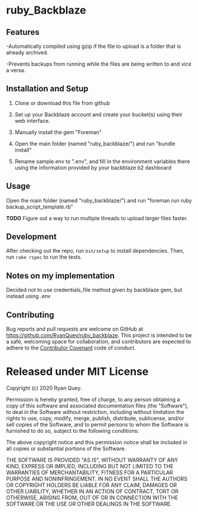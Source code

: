 #  ruby_Backblaze

## Features
-Automatically compiled using gzip if the file to upload is a folder that is already archived.

-Prevents backups from running while the files are being written to and vice a versa.

## Installation and Setup

1) Clone or download this file from github

2) Set up your Backblaze account and create your bucket(s) using their web interface.

3) Manually install the gem "Foreman"

4) Open the main folder (named "ruby_backblaze/") and run "bundle install"

5)  Rename sample.env to ".env", and fill in the environment variables there using the information provided by your backblaze b2 dashboard


## Usage 

Open the main folder (named "ruby_backblaze/") and run "foreman run ruby backup_script_template.rb"

**TODO**
Figure out a way to run multiple threads to upload larger files faster. 


## Development

After checking out the repo, run `bin/setup` to install dependencies. Then, run `rake rspec` to run the tests.

## Notes on my implementation

Decided not to use credentials_file method given by backblaze gem, but instead using .env

## Contributing

Bug reports and pull requests are welcome on GitHub at https://github.com/RyanQuey/ruby_backblaze. This project is intended to be a safe, welcoming space for collaboration, and contributors are expected to adhere to the [Contributor Covenant](contributor-covenant.org) code of conduct.

# Released under MIT License

Copyright (c) 2020 Ryan Quey.

Permission is hereby granted, free of charge, to any person obtaining a copy of this software and associated documentation files (the "Software"), to deal in the Software without restriction, including without limitation the rights to use, copy, modify, merge, publish, distribute, sublicense, and/or sell copies of the Software, and to permit persons to whom the Software is furnished to do so, subject to the following conditions:

The above copyright notice and this permission notice shall be included in all copies or substantial portions of the Software.

THE SOFTWARE IS PROVIDED "AS IS", WITHOUT WARRANTY OF ANY KIND, EXPRESS OR IMPLIED, INCLUDING BUT NOT LIMITED TO THE WARRANTIES OF MERCHANTABILITY, FITNESS FOR A PARTICULAR PURPOSE AND NONINFRINGEMENT. IN NO EVENT SHALL THE AUTHORS OR COPYRIGHT HOLDERS BE LIABLE FOR ANY CLAIM, DAMAGES OR OTHER LIABILITY, WHETHER IN AN ACTION OF CONTRACT, TORT OR OTHERWISE, ARISING FROM, OUT OF OR IN CONNECTION WITH THE SOFTWARE OR THE USE OR OTHER DEALINGS IN THE SOFTWARE.
